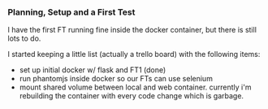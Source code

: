### Planning, Setup and a First Test
I have the first FT running fine inside the docker container, but there is still lots to do.

I started keeping a little list (actually a trello board) with the following items:
- set up initial docker w/ flask and FT1 (done)
- run phantomjs inside docker so our FTs can use selenium
- mount shared volume between local and web container. currently i'm rebuilding the container with every code change which is garbage.

